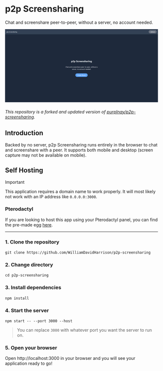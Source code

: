 # p2p Screensharing
Chat and screenshare peer-to-peer, without a server, no account needed.

![Screenshot](/media/screenshot.png)

###### This repository is a forked and updated version of *[purplnay/p2p-screensharing](https://github.com/purplnay/p2p-screensharing)*.

## Introduction
Backed by no server, p2p Screensharing runs entirely in the browser to chat and screenshare with a peer. It supports both mobile and desktop (screen capture may not be available on mobile).

## Self Hosting
> [!IMPORTANT]
> This application requires a domain name to work properly. It will most likely not work with an IP address like `0.0.0.0:3000`.

### Pterodactyl
If you are looking to host this app using your Pterodactyl panel, you can find the pre-made egg [here](https://github.com/wdhdev/eggs/tree/main/software/p2p-screensharing).

---

### 1. Clone the repository
```
git clone https://github.com/WilliamDavidHarrison/p2p-screensharing
```

### 2. Change directory
```
cd p2p-screensharing
```

### 3. Install dependencies
```
npm install
```

### 4. Start the server
```
npm start -- --port 3000 --host
```

> You can replace `3000` with whatever port you want the server to run on.

### 5. Open your browser
Open http://localhost:3000 in your browser and you will see your application ready to go!
